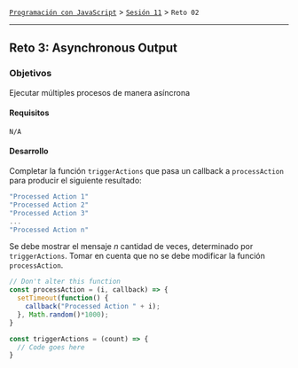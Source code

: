 [`Programación con JavaScript`](../../Readme.md) > [`Sesión 11`](../Readme.md) > `Reto 02`

---

## Reto 3: Asynchronous Output

### Objetivos

Ejecutar múltiples procesos de manera asíncrona

#### Requisitos

`N/A`

#### Desarrollo

Completar la función `triggerActions` que pasa un callback a `processAction` para producir el siguiente resultado:

```javascript
"Processed Action 1"
"Processed Action 2"
"Processed Action 3"
...
"Processed Action n"
```

Se debe mostrar el mensaje _n_ cantidad de veces, determinado por `triggerActions`. Tomar en cuenta que no se debe
modificar la función `processAction`.

```javascript
// Don't alter this function
const processAction = (i, callback) => {
  setTimeout(function() {
    callback("Processed Action " + i);
  }, Math.random()*1000);
}

const triggerActions = (count) => {
  // Code goes here
}
```
